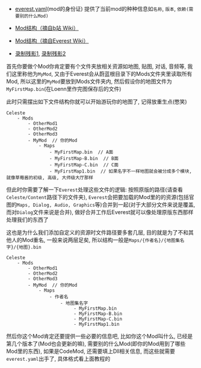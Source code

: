 * [everest.yaml](https://github.com/EverestAPI/Resources/wiki/everest.yaml-Setup)(mod的身份证)
  提供了当前mod的种种信息如`名称`, `版本`, `依赖(需要别的什么Mod)`

* [Mod结构（摘自b站 Wiki）](https://wiki.biligame.com/celeste/Mod%E7%BB%93%E6%9E%84)
* [Mod结构（摘自Everest Wiki）](https://github.com/EverestAPI/Resources/wiki/Mod-Structure)
* [录制残影1](https://github.com/EverestAPI/Resources/wiki/Mod-Structure#adding-custom-tutorial-ghosts), [录制残影2](https://wiki.biligame.com/celeste/%E5%AE%9E%E4%BD%93/%E5%AE%98%E5%9B%BE%E5%AE%9E%E4%BD%93#Ghost_Player_Playback)

首先你要做个Mod你肯定要有个文件夹放相关资源如地图, 贴图, 对话, 音频等, 我们这里称他为`MyMod`, 又由于Everest会从蔚蓝根目录下的Mods文件夹里读取所有Mod, 所以这里的`MyMod`要放到Mods文件夹内, 然后假设你的地图文件为`MyFirstMap.bin`(在Loenn里作完图保存后的文件)

此时只需摆出如下文件结构你就可以开始游玩你的地图了, 记得放重生点(憋笑)
```
Celeste
    - Mods
        - OtherMod1
        - OtherMod2
        - OtherMod3
        - MyMod  // 你的Mod
            - Maps 
                - MyFirstMap.bin  // A面
                - MyFirstMap-B.bin  // B面
                - MyFirstMap-C.bin  // C面
                - MyFirstMap1.bin  // 如果名字不一样地图就会被分成多个模块, 就像草莓酱的初级, 高级, 大师级大厅那样
```
但此时你需要了解一下`Everest`处理这些文件的逻辑: 按照原版的路径(请查看`Celeste/Content`路径下的文件夹), `Everest`会把要加载的Mod里的的资源(包括官图的`Maps, Dialog, Audio, Graphics`等)合并到一起(对于大部分文件来说是覆盖, 而对`Dialog`文件来说是合并), 做好合并工作后Everest就可以像处理原版东西那样处理我们的东西了 

这也是为什么我们添加自定义的资源时文件路径要多套几层, 目的就是为了不和其他人的Mod重名, 一般来说两层足矣, 所以结构一般是`Maps/{作者名}/{地图集名字}/{地图}.bin`
```
Celeste
    - Mods
        - OtherMod1
        - OtherMod2
        - OtherMod3
        - MyMod  // 你的Mod
            - Maps 
                - 作者名
                    - 地图集名字
                         - MyFirstMap.bin  
                         - MyFirstMap-B.bin
                         - MyFirstMap-C.bin
                         - MyFirstMap1.bin 
```
然后你这个Mod肯定还要提供一些必要的信息吧, 比如你这个Mod叫什么, 已经是第几个版本了(Mod也会更新的嘛), 需要别的什么Mod(即你的Mod用到了哪些Mod里的东西), 如果是CodeMod, 还需要填上Dll相关信息, 而这些就需要`everest.yaml`出手了, 具体格式看上面教程的

